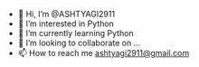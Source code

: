 - 👋 Hi, I’m @ASHTYAGI2911
- 👀 I’m interested in Python
- 🌱 I’m currently learning Python
- 💞️ I’m looking to collaborate on ...
- 📫 How to reach me ashtyagi2911@gmail.com

<!---
ASHTYAGI2911/ASHTYAGI2911 is a ✨ special ✨ repository because its `README.md` (this file) appears on your GitHub profile.
You can click the Preview link to take a look at your changes.
--->
